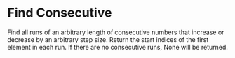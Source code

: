 Find Consecutive
======================
Find all runs of an arbitrary length of consecutive numbers that increase or decrease by an
arbitrary step size. Return the start indices of the first element in each run. If there are no
consecutive runs, None will be returned.

